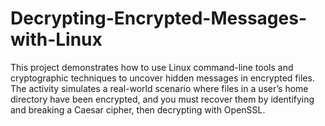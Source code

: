 # Decrypting-Encrypted-Messages-with-Linux
This project demonstrates how to use Linux command-line tools and cryptographic techniques to uncover hidden messages in encrypted files. The activity simulates a real-world scenario where files in a user’s home directory have been encrypted, and you must recover them by identifying and breaking a Caesar cipher, then decrypting with OpenSSL.
